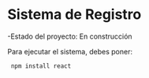 <h1>Sistema de Registro</h1>

-Estado del proyecto: En construcción 

Para ejecutar el sistema, debes poner:

``` npm install react```
